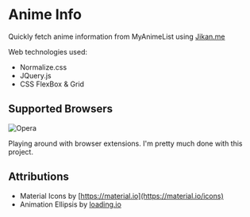# Anime Info
Quickly fetch anime information from MyAnimeList using [Jikan.me](https://jikan.me)


Web technologies used:
- Normalize.css
- JQuery.js
- CSS FlexBox & Grid


## Supported Browsers
![Opera](https://cdnjs.cloudflare.com/ajax/libs/browser-logos/45.3.0/opera/opera_48x48.png)



Playing around with browser extensions. I'm pretty much done with this project.


## Attributions

- Material Icons by [https://material.io](https://material.io/icons)
- Animation Ellipsis by [loading.io](https://loading.io/spinner/ellipsis)
